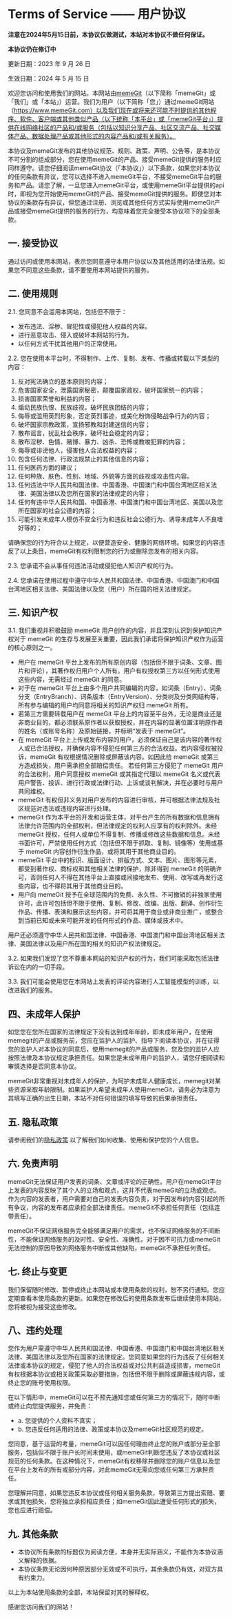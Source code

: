 # Terms of Service —— 用户协议

**注意在2024年5月15日前，本协议仅做测试，本站对本协议不做任何保证。**

**本协议仍在修订中**

更新日期：2023 年 9 月 26 日

生效日期：2024 年 5 月 15 日

欢迎您访问和使用我们的网站。本网站由[memeGit](https://memegit.com/)（以下简称「memeGit」或「我们」或「本站」）运营。我们为用户（以下简称「您」）通过memeGit网站（https://www.memeGit.com）以及我们现在或将来还可能不时提供的其他程序、软件、客户端或其他类似产品（以下统称「本平台」或「memeGit平台」）提供在线网络社区的产品和/或服务（包括以知识分享产品、社区交流产品、社交媒体产品、数据处理产品或其他形式的内容产品和/或有关服务）。

本协议及memeGit发布的其他协议规范、规则、政策、声明、公告等，是本协议不可分割的组成部分，您在使用memeGit的产品、接受memeGit提供的服务时应同样遵守。请您仔细阅读memeGit协议（「本协议」）以下条款，如果您对本协议的任何条款有异议，您可以选择不进入memeGit平台，不接受memeGit平台的服务和产品。请您了解，一旦您进入memeGit平台，或使用memeGit平台提供的api时，即视为您开始使用memeGit的产品、接受memeGit提供的服务。即使您对本协议的条款存有异议，但您通过注册、浏览或其他任何方式实际使用memeGit产品或接受memeGit提供的服务的行为，均意味着您完全接受本协议项下的全部条款。

## 一. 接受协议

通过访问或使用本网站，表示您同意遵守本用户协议以及其他适用的法律法规。如果您不同意这些条款，请不要使用本网站提供的服务。

## 二. 使用规则

2.1. 您同意不会滥用本网站，包括但不限于：
   - 发布违法、淫秽、冒犯性或侵犯他人权益的内容。
   - 进行恶意攻击、侵入或破坏本网站的行为。
   - 以任何方式干扰其他用户的正常使用。

2.2. 您在使用本平台时，不得制作、上传、复制、发布、传播或转载以下类型的内容：
1. 反对宪法确立的基本原则的内容；
2. 危害国家安全，泄露国家秘密，颠覆国家政权，破坏国家统一的内容；
3. 损害国家荣誉和利益的内容；
4. 煽动民族仇恨、民族歧视，破坏民族团结的内容；
5. 侮辱或滥用英烈形象，否定英烈事迹，或美化粉饰侵略战争行为的内容；
6. 破坏国家宗教政策，宣扬邪教和封建迷信的内容；
7. 散布谣言，扰乱社会秩序，破坏社会稳定的内容；
8. 散布淫秽、色情、赌博、暴力、凶杀、恐怖或教唆犯罪的内容；
9. 侮辱或诽谤他人，侵害他人合法权益的内容；
10. 包含任何法律、行政法规禁止的其他信息的内容；
11. 任何医药方面的建议；
12. 任何种族、肤色、性别、地域、外貌等方面的歧视或攻击性内容。
13. 任何违法中华人民共和国法律、中国香港、中国澳门和中国台湾地区相关法律、美国法律以及您所在国家的法律规定的内容；
14. 任何有违中华人民共和国、中国香港、中国澳门和中国台湾地区、美国以及您所在国家的社会公德的内容；
15. 可能引发未成年人模仿不安全行为和违反社会公德行为、诱导未成年人不良嗜好等的；

请确保您的行为符合以上规定，以便营造安全、健康的网络环境。如果您的内容违反了以上条目，memeGit有权利限制您的行为或删除您发布的相关内容。

2.3. 您承诺不会从事任何违法活动或侵犯他人知识产权的行为。

2.4. 您承诺在使用过程中遵守中华人民共和国法律、中国香港、中国澳门和中国台湾地区相关法律、美国法律以及您（用户）所在国的相关法律规定。

## 三. 知识产权

3.1. 我们重视并积极鼓励 memeGit 用户创作的内容，并且深刻认识到保护知识产权对于 memeGit 的生存与发展至关重要，因此我们承诺将保护知识产权作为运营的核心原则之一。

- 用户在 memeGit 平台上发布的所有原创内容（包括但不限于词条、文章、图片和评论），其著作权归用户个人所有。用户有权授权第三方以任何形式使用这些内容，无需经过 memeGit 的同意。
- 对于在 memeGit 平台上由多个用户共同编辑的内容，如词条（Entry）、词条分支（EntryBranch）、词条版本（EntryVersion）、分类树及分类网结构等，所有参与编辑的用户均同意将相关的知识产权归 memeGit 所有。
- 若第三方需要转载用户在 memeGit 平台上的内容至平台外，无论是商业还是非商业目的，都必须联系原作者以获取授权，并在内容的显著位置注明原作者的姓名（或账号名称）及原始链接，并标明“发表于 memeGit”。
- 在 memeGit 平台上上传或发布内容的用户，必须保证自己是该内容的著作权人或已合法授权，并确保内容不侵犯任何第三方的合法权益。若内容侵权被投诉，memeGit 有权根据情况删除或屏蔽该内容。如因此给 memeGit 或第三方造成损失，用户需承担全部赔偿责任。
若任何第三方侵犯了 memeGit 用户的合法权利，用户同意授权 memeGit 或其指定代理以 memeGit 名义或代表用户警告、投诉、进行行政或法律行动、上诉或谈判解决，并在必要时与用户共同维权。
- memeGit 有权但非义务对用户发布的内容进行审核，并可根据法律法规及社区规范对违法或违规内容进行处理。
- memeGit 作为本平台的开发和运营主体，对平台产生的所有数据和信息拥有法律允许范围内的全部权利，但法律规定的权利人应享有的权利除外。未经 memeGit 授权，任何人或单位不得复制、传播或修改这些数据和信息。未经书面许可，严禁使用任何方式（包括但不限于抓取、复制、镜像等）使用或基于 memeGit 内容创作衍生作品，或将其用于其他商业目的。
- memeGit 平台中的标识、版面设计、排版方式、文本、图片、图形等元素，都受到著作权、商标权和其他相关法律的保护，除非得到 memeGit 的明确许可，否则任何人不得在其他平台上直接或间接地发布、使用、改写或再发行这些内容，也不得将其用于其他商业目的。
- 用户向 memeGit 授予在全球范围内的免费、永久性、不可撤销的非独家使用许可，此许可包括但不限于使用、复制、修改、改编、出版、翻译、创作衍生作品、传播、表演和展示这些内容，并可将其用于商业或非商业推广，或整合到当前已知或未来可能开发的任何形式的作品、媒体或技术中。

用户还必须遵守中华人民共和国法律、中国香港、中国澳门和中国台湾地区相关法律、美国法律以及用户所在国的相关的知识产权法律规定。

3.2. 如果我们发现了您不尊重本网站的知识产权的行为，我们可能采取包括法律诉讼在内的一切手段。

3.3. 我们可能会使用您在本网站上发表的评论内容进行人工智能模型的训练，以改进我们的服务。

## 四、未成年人保护

如您您在您所在国家的法律规定下没有达到成年年龄，即未成年用户，在使用memegit的产品或服务前，您应在监护人的监护、指导下阅读本协议，并在征得您的监护人对本协议的同意后，使用memegit的产品或服务，您及您的监护人应按照法律及本协议规定承担责任。如果您是未成年用户的监护人，请您仔细阅读和审慎选择是否同意本协议。

memeGit非常重视对未成年人的保护，为呵护未成年人健康成长，memegit对某些资源采取年龄限制。如果监护人希望未成年人使用memeGit，请务必为注意为其填写正确的出生日期，本站不对任何错误的填写导致的后果承担责任。

## 五. 隐私政策

请参阅我们的[隐私政策](https://memegit.com/privacy-policy)  以了解我们如何收集、使用和保护您的个人信息。

## 六. 免责声明


memeGit无法保证用户发表的词条、文章或评论的正确性。用户在memeGit平台上发表的内容反映了其个人的立场和观点，这并不代表memeGit的立场或观点。作为内容的发表者，用户需要对自己的发表内容负责，对于因发布的内容引起的所有争议，内容的发布者应承担全部法律责任。memeGit不承担任何责任（包括连带责任）。

memeGit不保证网络服务完全能够满足用户的需求，也不保证网络服务的不间断性，不能保证网络服务的及时性、安全性、准确性。对于因不可抗力或memeGit无法控制的原因导致的网络服务中断或其他缺陷，memeGit不承担任何责任。

## 七. 终止与变更

我们保留随时修改、暂停或终止本网站或本使用条款的权利，恕不另行通知。您应定期查看本使用条款的更新。如果您在修改后的使用条款发布后继续使用本网站，您将被视为接受这些修改。

## 八、违约处理
您作为用户需遵守中华人民共和国法律、中国香港、中国澳门和中国台湾地区相关法律、美国法律以及您所在国家的法律规定。您同意如果您的行为违反了任何相关法律或本协议的规定，侵犯了他人的合法权益或对公共利益造成损害，memeGit有权根据本协议或相关政策采取必要措施，包括但不限于删除或屏蔽违规内容，或终止您的账号使用权限。

在以下情形中，memeGit可以在不预先通知您或任何第三方的情况下，随时中断或终止向您提供服务，并免责：
- a. 您提供的个人资料不真实；
- b. 您违反任何适用的法律、政策或本协议及memeGit社区规范的规定。

您同意，基于运营的考量，memeGit可以因任何理由终止您的账户或部分至全部服务，包括但不限于账户长时间未使用，或memeGit判断您违反了本协议或社区规范的任何条款。在这种情况下，memeGit有权移除并删除您的账户信息以及您在平台上发布的所有或部分内容，对此memeGit无需向您或任何第三方承担责任。

您理解并同意，如果您违反本协议或任何相关服务条款，导致第三方提出索赔、要求或其他损失，您将独立承担相应责任；如memeGit因此遭受任何形式的损失，您也应进行赔偿。


## 九. 其他条款

- 本协议所有条款的标题仅为阅读方便，本身并无实际涵义，不能作为本协议涵义解释的依据。
- 本协议条款无论因何种原因部分无效或不可执行，其余条款仍有效，对双方具有约束力。



以上为本站使用条款的全部，本站保留对其的解释权。

感谢您访问我们的网站！

